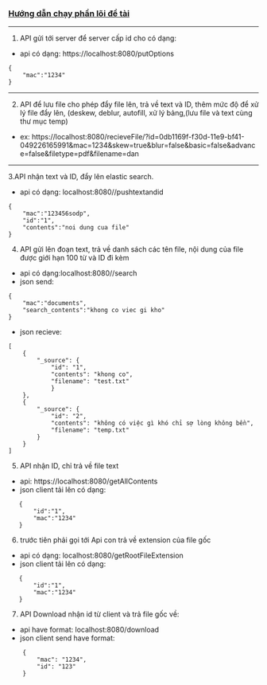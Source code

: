 ### <u>Hướng dẫn chạy phần lõi đề tài</u>

---

1. API gửi tới server để server cấp id cho có dạng:

- api có dạng: https://localhost:8080/putOptions

```
{
    "mac":"1234"
}
```

---

2. API để lưu file cho phép đẩy file lên, trả về text và ID, thêm mức độ để xử lý file đẩy lên, (deskew, deblur, autofill, xử lý bảng,(lưu file và text cùng thư mục temp)

- ex:
  https://localhost:8080/recieveFile/?id=0db1169f-f30d-11e9-bf41-049226165991&mac=1234&skew=true&blur=false&basic=false&advance=false&filetype=pdf&filename=dan

---

3.API nhận text và ID, đẩy lên elastic search.

- api có dạng: localhost:8080//pushtextandid

```
{
    "mac":"123456sodp",
    "id":"1",
    "contents":"noi dung cua file"
}
```

4.  API gửi lên đoạn text, trả về danh sách các tên file, nội dung của file được giới hạn 100 từ và ID đi kèm

- api có dạng:localhost:8080//search
- json send:

```
{
    "mac":"documents",
    "search_contents":"khong co viec gi kho"
}
```

- json recieve:

```
[
    {
        "_source": {
            "id": "1",
            "contents": "khong co",
            "filename": "test.txt"
            }
    },
    {
        "_source": {
            "id": "2",
            "contents": "không có việc gì khó chỉ sợ lòng không bền",
            "filename": "temp.txt"
        }
    }
]
```

5. API nhận ID, chỉ trả về file text

- api: https://localhost:8080/getAllContents
- json client tải lên có dạng:

```
   {
       "id":"1",
       "mac":"1234"
   }
```

6. trước tiên phải gọi tới Api con trả về extension của file gốc

- api có dạng: localhost:8080/getRootFileExtension
- json client tải lên có dạng:

```
   {
       "id":"1",
       "mac":"1234"
   }
```

7. API Download nhận id từ client và trả file gốc về:

- api have format: localhost:8080/download
- json client send have format:

```
    {
        "mac": "1234",
        "id": "123"
    }
```
